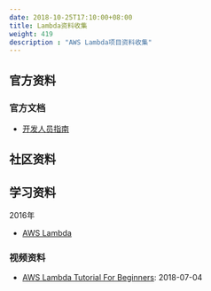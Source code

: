 ```yaml
---
date: 2018-10-25T17:10:00+08:00
title: Lambda资料收集
weight: 419
description : "AWS Lambda项目资料收集"
---
```


## 官方资料

### 官方文档

- [开发人员指南](https://docs.aws.amazon.com/zh_cn/lambda/latest/dg/welcome.html)

## 社区资料

## 学习资料

2016年

- [AWS Lambda](https://lingxiankong.github.io/2016-10-30-aws-lambda.html)

### 视频资料

- [AWS Lambda Tutorial For Beginners](https://www.youtube.com/watch?v=97q30JjEq9Y): 2018-07-04
